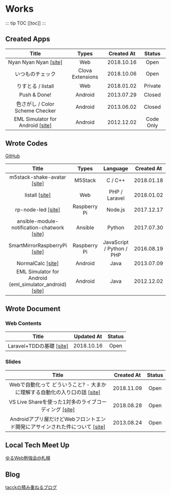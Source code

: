 # Works

::: tip TOC
[[toc]]
:::

## Created Apps

| Title                                            | Types       | Created At | Status  |
| :----------------------------------------------: | :---------: | :--------: | :-----: |
| Nyan Nyan Nyan [[site]](https://nyan3.tacck.net) | Web         | 2018.10.16 | Open    |
| いつものチェック                                 | Clova Extensions | 2018.10.06 | Open    |
| りすとる / listall                               | Web         | 2018.01.02 | Private |
| Push & Done!                                     | Android     | 2013.07.29 | Closed  |
| 色さがし / Color Scheme Checker                  | Android     | 2013.06.02 | Closed  |
| EML Simulator for Android [[site]](https://bitbucket.org/tacck/eml_simulator_android/wiki/Home)                 | Android     | 2012.12.02 | Code Only  |

## Wrote Codes

[GitHub](https://github.com/tacck)

| Title                                                                                                        | Types        | Language                  | Created At |
| :----------------------------------------------------------------------------------------------------------: | :----------: | :-----------------------: | :--------: |
| m5stack-shake-avatar [[site]](https://github.com/tacck/m5stack-shake-avatar)                                 | M5Stack      | C / C++                   | 2018.01.18 |
| listall [[site]](https://github.com/tacck/listall)                                                           | Web         | PHP / Laravel                      | 2018.01.02 |
| rp-node-led [[site]](https://github.com/tacck/rp-node-led)                                                   | Raspberry Pi | Node.js                   | 2017.12.17 |
| ansible-module-notification-chatwork [[site]](https://github.com/tacck/ansible-module-notification-chatwork) | Ansible      | Python                    | 2017.07.30 |
| SmartMirrorRaspberryPi [[site]](https://github.com/tacck/SmartMirrorRaspberryPi)                             | Raspberry Pi | JavaScript / Python / PHP | 2016.08.19 |
| NormalCalc [[site]](https://github.com/tacck/NormalCalc)                                                     | Android      | Java                      | 2013.07.09 |
| EML Simulator for Android (eml_simulator_android) [[site]](https://bitbucket.org/tacck/eml_simulator_android/)                                                     | Android      | Java                      | 2012.12.02 |

## Wrote Document

### Web Contents

| Title                                                         | Updated At | Status |
| :-----------------------------------------------------------: | :--------: | :----: |
| Laravel+TDDの基礎 [[site]](https://laravel-tdd.doc.tacck.net) | 2018.10.16 | Open   |

### Slides

| Title                                                         | Created At | Status |
| :-----------------------------------------------------------: | :--------: | :----: |
| Webで自動化って どういうこと? - 大まかに理解する自動化の入り口の話 [[site]](https://speakerdeck.com/tacck/webdezi-dong-hua-tute-douiukoto-da-makanili-jie-suru-zi-dong-hua-falseru-rikou-falsehua) | 2018.11.09 | Open   |
| VS Live Shareを使った1対多のライブコーディング [[site]](https://speakerdeck.com/tacck/vs-live-sharewoshi-tuta-1dui-duo-falseraibukodeingu) | 2018.08.28 | Open   |
| Androidアプリ屋だけどWebフロントエンド開発にアサインされた件について [[site]](https://www.slideshare.net/tacck/2013-08frontenddevelop) | 2013.08.24 | Open   |

## Local Tech Meet Up

[ゆるWeb勉強会@札幌](https://mild-web-sap.connpass.com/)

## Blog

[tacckの積み重ねるブログ](https://blog.tacck.net)
